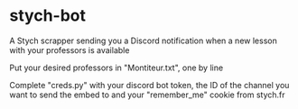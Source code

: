 # stych-bot
A Stych scrapper sending you a Discord notification when a new lesson with your professors is available

Put your desired professors in "Montiteur.txt", one by line

Complete "creds.py" with your discord bot token, the ID of the channel you want to send the embed to and your "remember_me" cookie from stych.fr
